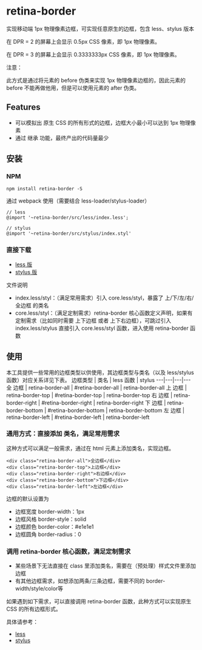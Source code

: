 # retina-border

实现移动端 1px 物理像素边框，可实现任意原生的边框，包含 less、stylus 版本

在 DPR = 2 的屏幕上会显示 0.5px CSS 像素，即 1px 物理像素。

在 DPR = 3 的屏幕上会显示 0.3333333px CSS 像素，即 1px 物理像素。


注意：

此方式是通过将元素的 before 伪类来实现 1px 物理像素边框的，因此元素的 before 不能再做他用，但是可以使用元素的 after 伪类。


## Features
- 可以模拟出 原生 CSS 的所有形式的边框，边框大小最小可以达到 1px 物理像素
- 通过 继承 功能，最终产出的代码量最少


## 安装

### NPM

```
npm install retina-border -S
```

通过 webpack 使用（需要结合 less-loader/stylus-loader）
```
// less
@import '~retina-border/src/less/index.less';

// stylus
@import '~retina-border/src/stylus/index.styl'
```


### 直接下载

- [less 版](https://github.com/wind-stone/retina-border/tree/master/src/less)
- [stylus 版](https://github.com/wind-stone/retina-border/tree/master/src/stylus)

文件说明

- index.less/styl：（满足常用需求）引入 core.less/styl，暴露了 上/下/左/右/全边框 的类名
- core.less/styl：（满足定制需求）retina-border 核心函数定义声明，如果有定制需求（比如同时需要 上下边框 或者 上下右边框），可跳过引入 index.less/stylus 直接引入 core.less/styl 函数，进入使用 retina-border 函数


## 使用

本工具提供一些常用的边框类型以供使用，其边框类型与类名（以及 less/stylus 函数）对应关系详见下表。
边框类型 | 类名 | less 函数 | stylus
---|---|---|---
全 边框 | retina-border-all | #retina-border-all | retina-border-all
上 边框 | retina-border-top | #retina-border-top | retina-border-top
右 边框 | retina-border-right | #retina-border-right | retina-border-right
下 边框 | retina-border-bottom | #retina-border-bottom | retina-border-bottom
左 边框 | retina-border-left | #retina-border-left | retina-border-left


### 通用方式：直接添加 类名，满足常用需求

这种方式可以满足一般需求，通过在 html 元素上添加类名，实现边框。

```
<div class="retina-border-all">全边框</div>
<div class="retina-border-top">上边框</div>
<div class="retina-border-right">右边框</div>
<div class="retina-border-bottom">下边框</div>
<div class="retina-border-left">左边框</div>
```

边框的默认设置为
- 边框宽度 border-width：1px
- 边框风格 border-style：solid
- 边框颜色 border-color：#e1e1e1
- 边框圆角 border-radius：0


### 调用 retina-border 核心函数，满足定制需求

- 某些场景下无法直接在 class 里添加类名，需要在（预处理）样式文件里添加边框
- 有其他边框需求，如想添加两条/三条边框，需要不同的 border-width/style/color等

如果遇到如下需求，可以直接调用 retina-border 函数，此种方式可以实现原生 CSS 的所有边框形式。

具体请参考：

- [less](https://github.com/wind-stone/retina-border/tree/master/src/less)
- [stylus](https://github.com/wind-stone/retina-border/tree/master/src/stylus)
